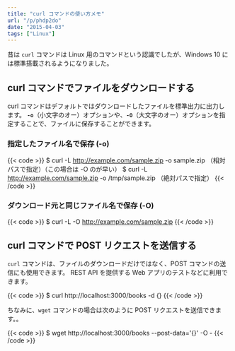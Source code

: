 ```yaml
---
title: "curl コマンドの使い方メモ"
url: "/p/phdp2do"
date: "2015-04-03"
tags: ["Linux"]
---
```


昔は `curl` コマンドは Linux 用のコマンドという認識でしたが、Windows 10 には標準搭載されるようになりました。


curl コマンドでファイルをダウンロードする
----

curl コマンドはデフォルトではダウンロードしたファイルを標準出力に出力します。
__`-o`__（小文字のオー）オプションや、__`-O`__（大文字のオー）オプションを指定することで、ファイルに保存することができます。

### 指定したファイル名で保存 (-o)

{{< code >}}
$ curl -L http://example.com/sample.zip -o sample.zip （相対パスで指定）（この場合は -O のが早い）
$ curl -L http://example.com/sample.zip -o /tmp/sample.zip （絶対パスで指定）
{{< /code >}}


### ダウンロード元と同じファイル名で保存 (-O)

{{< code >}}
$ curl -L -O http://example.com/sample.zip
{{< /code >}}


curl コマンドで POST リクエストを送信する
----

`curl` コマンドは、ファイルのダウンロードだけではなく、POST コマンドの送信にも使用できます。
REST API を提供する Web アプリのテストなどに利用できます。

{{< code >}}
$ curl http://localhost:3000/books -d {}
{{< /code >}}

ちなみに、`wget` コマンドの場合は次のように POST リクエストを送信できます。。

{{< code >}}
$ wget http://localhost:3000/books --post-data='{}' -O -
{{< /code >}}

